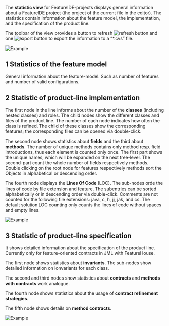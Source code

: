 The **statistic view** for FeatureIDE-projects displays general information about a FeatureIDE project (the project of the current file in the editor). The statistics contain information about the feature model, the implementation, and the specification of the product line. 

The toolbar of the view provides a button to refresh ![refresh button](https://raw.githubusercontent.com/tthuem/FeatureIDE/master/plugins/de.ovgu.featureide.ui/icons/refresh_tab.gif) and one ![export button](https://raw.githubusercontent.com/tthuem/FeatureIDE/master/plugins/de.ovgu.featureide.ui/icons/export_wiz.gif) to export the information to a “*.cvs” file. 

![Example](https://github.com/tthuem/FeatureIDE/wiki/Assets/StatisticsView/example.png)

## 1 Statistics of the feature model

General information about the feature-model. Such as number of features and number of valid configurations.

## 2 Statistic of product-line implementation

The first node in the line informs about the number of the **classes** (including nested classes) and roles. The child nodes show the different classes and files of the product line. The number of each node indicates how often the class is refined. The child of these classes show the corresponding features; the corresponding files can be opened via double-click. 

The second node shows statistics about **fields** and the third about **methods**. The number of unique methods contains only method resp. field introductions, thus each element is counted only once. The first part shows the unique names, which will be expanded on the next tree-level. The second-part count the whole number of fields respectively methods. Double clicking on the root node for features respectively methods sort the Objects in alphabetical or descending order. 

The fourth node displays the **Lines Of Code** (LOC). The sub-nodes orde the lines of code by file extension and feature. The subentries can be sorted alphabetically or in descending order via double-click.
Comments are not counted for the following file extensions: java, c, h, jj, jak, and cs. The default solution LOC counting only counts the lines of code without spaces and empty lines. 

![Example](https://github.com/tthuem/FeatureIDE/wiki/Assets/StatisticsView/implementation.png)

## 3 Statistic of product-line specification

It shows detailed information about the specification of the product line. Currently only for feature-oriented contracts in JML with FeatureHouse. 

The first node shows statistics about **invariants**. The sub-nodes show detailed information on ionvariants for each class.

The second and third nodes show statistics about **contracts** and **methods with contracts** work analogue.

The fourth node shows statistics about the usage of **contract refinement strategies**.

The fifth node shows details on **method contracts**.

![Example](https://github.com/tthuem/FeatureIDE/wiki/Assets/StatisticsView/specification.png)


 


